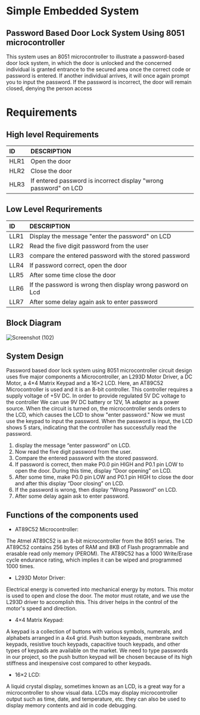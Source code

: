 # Simple Embedded System 
## Password Based Door Lock System Using 8051 microcontroller 

This system uses an 8051 microcontroller to illustrate a password-based door lock system, in which the door is unlocked and the concerned individual is granted entrance to the secured area once the correct code or password is entered. If another individual arrives, it will once again prompt you to input the password. If the password is incorrect, the door will remain closed, denying the person access


# Requirements 

## High level Requirements 
|ID  |DESCRIPTION                                                     |
|:---|:---------------------------------------------------------------|
|HLR1|Open the door                                                   |
|HLR2|Close the door                                                  |
|HLR3|If entered password is incorrect display "wrong password" on LCD|


## Low Level Requrirements
|ID  |DESCRIPTION                                               |
|:---|:---------------------------------------------------------|
|LLR1|Display the message "enter the password" on LCD           |
|LLR2|Read the five digit password from the user                |
|LLR3|compare the entered password with the stored password     |
|LLR4|If password correct, open the door                        |
|LLR5|After some time close the door                            |
|LLR6|If the password is wrong then display wrong pasword on Lcd|
|LLR7|After some delay again ask to enter password              |

## Block Diagram
![Screenshot (102)](https://user-images.githubusercontent.com/98865009/154790162-4de45898-44e7-429e-802d-e36ba8880e31.png)

## System Design
Password based door lock system using 8051 microcontroller circuit design uses five major components  a Microcontroller, an L293D Motor Driver, a DC Motor, a 4×4 Matrix Keypad and a 16×2 LCD. Here, an AT89C52 Microcontroller is used and it is an 8-bit controller. This controller requires a supply voltage of +5V DC. In order to provide regulated 5V DC voltage to the controller We can use 9V DC battery or 12V, 1A adaptor as a power source.
When the circuit is turned on, the microcontroller sends orders to the LCD, which causes the LCD to show "enter password." Now we must use the keypad to input the password. When the password is input, the LCD shows 5 stars, indicating that the controller has successfully read the password.

1. display the message “enter password” on LCD.
2. Now read the five digit password from the user.
3. Compare the entered password with the stored password.
4. If password is correct, then make P0.0 pin HIGH and P0.1 pin LOW to open the door. During this time, display “Door opening” on LCD.
5. After some time, make P0.0 pin LOW and P0.1 pin HIGH to close the door and after this display “Door closing” on LCD.
6. If the password is wrong, then display “Wrong Password” on LCD.
7. After some delay again ask to enter password.

## Functions of the components used
* AT89C52 Microcontroller: 

The Atmel AT89C52 is an 8-bit microcontroller from the 8051 series. The AT89C52 contains 256 bytes of RAM and 8KB of Flash programmable and erasable read only memory (PEROM). The AT89C52 has a 1000 Write/Erase cycle endurance rating, which implies it can be wiped and programmed 1000 times.

* L293D Motor Driver:

Electrical energy is converted into mechanical energy by motors. This motor is used to open and close the door. The motor must rotate, and we use the L293D driver to accomplish this. This driver helps in the control of the motor's speed and direction.

* 4×4 Matrix Keypad:

A keypad is a collection of buttons with various symbols, numerals, and alphabets arranged in a 4x4 grid. Push button keypads, membrane switch keypads, resistive touch keypads, capacitive touch keypads, and other types of keypads are available on the market. We need to type passwords in our project, so the push button keypad will be chosen because of its high stiffness and inexpensive cost compared to other keypads.

* 16×2 LCD:

A liquid crystal display, sometimes known as an LCD, is a great way for a microcontroller to show visual data. LCDs may display microcontroller output such as time, date, and temperature, etc. they can also be used to display memory contents and aid in code debugging.
